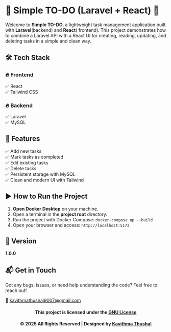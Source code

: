 # 🌟 Simple TO-DO (Laravel + React) 🌟

Welcome to **Simple TO-DO**, a lightweight task management application built with **Laravel**(backend) and **React**(
frontend). This project demonstrates how to combine a Laravel API with a React UI for creating, reading, updating, and
deleting tasks in a simple and clean way.

## 🛠️ Tech Stack

### 🔥 Frontend

✅ React<br/>
✅ Tailwind CSS<br/>

### 🔥 Backend

✅ Laravel<br/>
✅ MySQL<br/>

## 🚀 Features

✅ Add new tasks<br/>
✅ Mark tasks as completed<br/>
✅ Edit existing tasks<br/>
✅ Delete tasks<br/>
✅ Persistent storage with MySQL<br/>
✅ Clean and modern UI with Tailwind<br/>

## ▶️ How to Run the Project

1. **Open Docker Desktop** on your machine.
2. Open a terminal in the **project root** directory.
3. Run the project with Docker Compose: `docker-compose up --build`
4. Open your browser and access: `http://localhost:5173`

## 📝 Version

**1.0.0**

## 📬 Get in Touch

Got any bugs, issues, or need help understanding the code? Feel free to reach out!

📧 [kavithmathushal9007@gmail.com](mailto:kavithmathushal9007@gmail.com)

<div align="center">

#### This project is licensed under the [GNU License](LICENSE)

#### © 2025 All Rights Reserved | Designed by [Kavithma Thushal](https://github.com/Kavithma-Thushal)

</div>